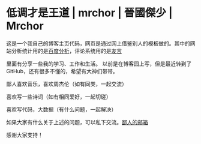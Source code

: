 低调才是王道 | mrchor | 晉國傑少 | Mrchor
===
这是一个我自己的博客主页代码，网页是通过网上借鉴别人的模板做的。其中的网站分析统计用的是[百度分析](https://tongji.baidu.com)，评论系统用的是[友言](http://www.uyan.cc/)

里面有分享一些我的学习、工作和生活。
以前是在博客园上写，但是最近转到了GitHub，还有很多不懂的，希望有大神们带带。

鄙人喜欢音乐，喜欢周杰伦（如有同类，一起交流）

喜欢写一些诗词（如有相同爱好，一起切磋）

喜欢写代码，大数据（有什么问题，一起解决）

如果大家有什么关于上述的问题，可以私下交流。[鄙人的邮箱](mrchor@163.com)

感谢大家支持！
